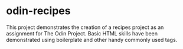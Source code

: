 # odin-recipes
This project demonstrates the creation of a recipes project as an assignment for The Odin Project.
Basic HTML skills have been demonstrated using boilerplate and other handy commonly used tags.